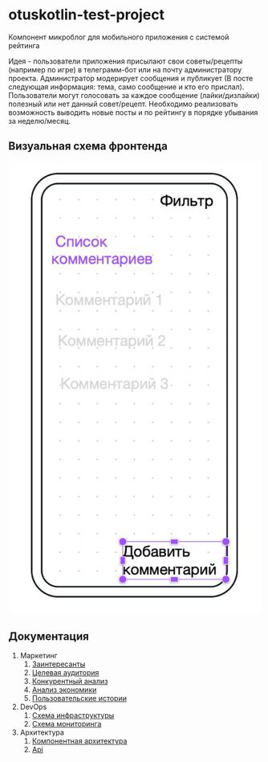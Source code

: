 # otuskotlin-test-project

Компонент микроблог для мобильного приложения с системой рейтинга


Идея - пользователи приложения присылают свои советы/рецепты (например по игре) в телеграмм-бот или на почту администратору
проекта. Администратор модерирует сообщения и публикует (В посте следующая информация: тема, само сообщение и кто его прислал). 
Пользователи могут голосовать за каждое сообщение (лайки/дизлайки) полезный или нет данный совет/рецепт.
Необходимо реализовать возможность выводить новые посты и по рейтингу в порядке убывания за неделю/месяц.

## Визуальная схема фронтенда

![Макет фронта](imgs/front.jpg)

## Документация

1. Маркетинг
   1. [Заинтересанты](./docs/01-marketing/01-stakeholders.md)
   2. [Целевая аудитория](./docs/01-marketing/02-target-audience.md)
   3. [Конкурентный анализ](./docs/01-marketing/03-concurrency.md)
   4. [Анализ экономики](./docs/01-marketing/04-economy.md)
   5. [Пользовательские истории](./docs/01-marketing/05-user-stories.md)
2. DevOps
   1. [Схема инфраструктуры](./docs/02-devops/01-infrastruture.md)
   2. [Схема мониторинга](./docs/02-devops/02-monitoring.md)
3. Архитектура
   1. [Компонентная архитектура](./docs/04-architecture/01-arch.md)
   2. [Api](./docs/04-architecture/03-api.md)


